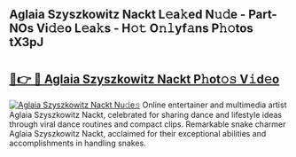 ## Aglaia Szyszkowitz Nackt L𝚎a𝚔ed N𝚞𝚍e - Part-NOs Vi𝚍𝚎o L𝚎a𝚔s - H𝚘𝚝 O𝚗𝚕yf𝚊ns P𝚑𝚘tos tX3pJ

# <h2><a href="http://kf41w8l.oniu.top/?m=Aglaia+Szyszkowitz+Nackt">🔗👉 🔴 Aglaia Szyszkowitz Nackt P𝚑ot𝚘𝚜 V𝚒d𝚎o</a></h2>

[![Aglaia Szyszkowitz Nackt Nu𝚍e𝚜](https://i.imgur.com/0qMVB7G.gif)](http://kf41w8l.oniu.top/?m=Aglaia+Szyszkowitz+Nackt)
Online entertainer and multimedia artist Aglaia Szyszkowitz Nackt, celebrated for sharing dance and lifestyle ideas through viral dance routines and compact clips. Remarkable snake charmer Aglaia Szyszkowitz Nackt, acclaimed for their exceptional abilities and accomplishments in handling snakes.  
